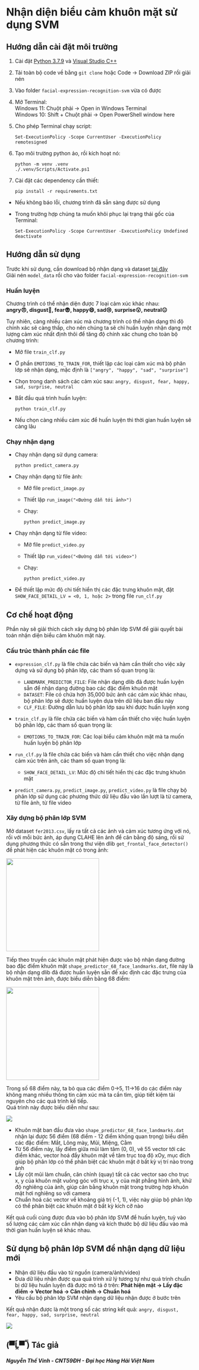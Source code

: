 # Nhận diện biểu cảm khuôn mặt sử dụng SVM

## Hướng dẫn cài đặt môi trường

1. Cài đặt [Python 3.7.9](https://www.python.org/downloads/release/python-379/) và [Visual Studio C++](https://visualstudio.microsoft.com/vs/features/cplusplus/)

2. Tải toàn bộ code về bằng `git clone` hoặc Code -> Download ZIP rồi giải nén

3. Vào folder `facial-expression-recognition-svm` vừa có được

4. Mở Terminal:\
    Windows 11: Chuột phải -> Open in Windows Terminal\
    Windows 10: Shift + Chuột phải -> Open PowerShell window here

5. Cho phép Terminal chạy script:
    ```
    Set-ExecutionPolicy -Scope CurrentUser -ExecutionPolicy remotesigned
    ```

6. Tạo môi trường python ảo, rồi kích hoạt nó:
    ```
    python -m venv .venv
    ./.venv/Scripts/Activate.ps1
    ```

7. Cài đặt các dependency cần thiết:
    ```
    pip install -r requirements.txt
    ```

- Nếu không báo lỗi, chương trình đã sẵn sàng được sử dụng
- Trong trường hợp chúng ta muốn khôi phục lại trạng thái gốc của Terminal:

    ```
    Set-ExecutionPolicy -Scope CurrentUser -ExecutionPolicy Undefined
    deactivate
    ```

## Hướng dẫn sử dụng

Trước khi sử dụng, cần download bộ nhận dạng và dataset [tại đây](https://www.mediafire.com/file/9c9rzh7wxu6h11u/model_data.rar/file)\
Giải nén `model_data` rồi cho vào folder `facial-expression-recognition-svm`

### Huấn luyện
Chương trình có thể nhận diện được 7 loại cảm xúc khác nhau:\
**angry:angry:,
disgust:vomiting_face:,
fear:fearful:,
happy:smile:,
sad:cry:,
surprise:open_mouth:,
neutral:neutral_face:**

Tuy nhiên, càng nhiều cảm xúc mà chương trình có thể nhận dạng thì độ chính xác sẽ càng thấp, cho nên chúng ta sẽ chỉ huấn luyện nhận dạng một lượng cảm xúc nhất định thôi để tăng độ chính xác chung cho toàn bộ chương trình:

- Mở file `train_clf.py`
- Ở phần `EMOTIONS_TO_TRAIN_FOR`, thiết lập các loại cảm xúc mà bộ phân lớp sẽ nhận dạng, mặc định là `["angry", "happy", "sad", "surprise"]`
- Chọn trong danh sách các cảm xúc sau: `angry, disgust, fear, happy, sad, surprise, neutral`
- Bắt đầu quá trình huấn luyện:

    ```
    python train_clf.py
    ```
- Nếu chọn càng nhiều cảm xúc để huấn luyện thì thời gian huấn luyện sẽ càng lâu

### Chạy nhận dạng
- Chạy nhận dạng sử dụng camera:

    ```
    python predict_camera.py
    ```
- Chạy nhận dạng từ file ảnh:
    - Mở file `predict_image.py`
    - Thiết lập `run_image("<Đường dẫn tới ảnh>")`
    - Chạy:
    
        ```
        python predict_image.py
        ```
- Chạy nhận dạng từ file video:
    - Mở file `predict_video.py`
    - Thiết lập `run_video("<Đường dẫn tới video>")`
    - Chạy:
    
        ```
        python predict_video.py
        ```

- Để thiết lập mức độ chi tiết hiển thị các đặc trưng khuôn mặt, đặt `SHOW_FACE_DETAIL_LV = <0, 1, hoặc 2>` trong file `run_clf.py`

## Cơ chế hoạt động
Phần này sẽ giải thích cách xây dựng bộ phân lớp SVM để giải quyết bài toán nhận diện biểu cảm khuôn mặt này.

### Cấu trúc thành phần các file
- `expression_clf.py` là file chứa các biến và hàm cần thiết cho việc xây dựng và sử dụng bộ phân lớp, các tham số quan trọng là:
    - `LANDMARK_PREDICTOR_FILE`: File nhận dạng dlib đã được huấn luyện sẵn để nhận dạng đường bao các đặc điểm khuôn mặt
    - `DATASET`: File có chứa hơn 35,000 bức ảnh các cảm xúc khác nhau, bộ phân lớp sẽ được huấn luyện dựa trên dữ liệu ban đầu này
    - `CLF_FILE`: Đường dẫn lưu bộ phân lớp sau khi được huấn luyện xong

- `train_clf.py` là file chứa các biến và hàm cần thiết cho việc huấn luyện bộ phân lớp, các tham số quan trọng là:
    - `EMOTIONS_TO_TRAIN_FOR`: Các loại biểu cảm khuôn mặt mà ta muốn huấn luyện bộ phân lớp

- `run_clf.py` là file chứa các biến và hàm cần thiết cho việc nhận dạng cảm xúc trên ảnh, các tham số quan trọng là:
    - `SHOW_FACE_DETAIL_LV`: Mức độ chi tiết hiển thị các đặc trưng khuôn mặt

- `predict_camera.py`, `predict_image.py`, `predict_video.py` là file chạy bộ phân lớp sử dụng các phương thức dữ liệu đầu vào lần lượt là từ camera, từ file ảnh, từ file video

### Xây dựng bộ phân lớp SVM
Mở dataset `fer2013.csv`, lấy ra tất cả các ảnh và cảm xúc tương ứng với nó, rồi với mỗi bức ảnh, áp dụng CLAHE lên ảnh để cân bằng độ sáng, rồi sử dụng phương thức có sẵn trong thư viện dlib `get_frontal_face_detector()` để phát hiện các khuôn mặt có trong ảnh:

<img src="resources/full_face.png" height="250">

Tiếp theo truyền các khuôn mặt phát hiện được vào bộ nhận dạng đường bao đặc điểm khuôn mặt `shape_predictor_68_face_landmarks.dat`, file này là bộ nhận dạng dlib đã được huấn luyện sẵn để xác định các đặc trưng của khuôn mặt trên ảnh, được biểu diễn bằng 68 điểm:

<img src="resources/68.png" height="250">

Trong số 68 điểm này, ta bỏ qua các điểm 0->5, 11->16 do các điểm này không mang nhiều thông tin cảm xúc mà ta cần tìm, giúp tiết kiệm tài nguyên cho các quá trình kế tiếp.\
Quá trình này được biểu diễn như sau:

<img src="resources/full_landmark.png">

- Khuôn mặt ban đầu đưa vào `shape_predictor_68_face_landmarks.dat` nhận lại được 56 điểm (68 điểm - 12 điểm không quan trọng) biểu diễn các đặc điểm: Mắt, Lông mày, Mũi, Miệng, Cằm
- Từ 56 điểm này, lấy điểm giữa mũi làm tâm (0, 0), vẽ 55 vector tới các điểm khác, vector hoá đẩy khuôn mặt về tâm trục toạ độ xOy, mục đích giúp bộ phân lớp có thể phân biệt các khuôn mặt ở bất kỳ vị trí nào trong ảnh
- Lấy cột mũi làm chuẩn, căn chỉnh (quay) tất cả các vector sao cho trục x, y của khuôn mặt vuông góc với trục x, y của mặt phẳng hình ảnh, khử độ nghiêng của ảnh, giúp cân bằng khuôn mặt trong trường hợp khuôn mặt hơi nghiêng so với camera
- Chuẩn hoá các vector về khoảng giá trị (-1, 1), việc này giúp bộ phân lớp có thể phân biệt các khuôn mặt ở bất kỳ kích cỡ nào

Kết quả cuối cùng được đưa vào bộ phân lớp SVM để huấn luyện, tuỳ vào số lượng các cảm xúc cần nhận dạng và kích thước bộ dữ liệu đầu vào mà thời gian huấn luyện sẽ khác nhau.

## Sử dụng bộ phân lớp SVM để nhận dạng dữ liệu mới

- Nhận dữ liệu đầu vào từ nguồn (camera/ảnh/video)
- Đưa dữ liệu nhận được qua quá trình xử lý tương tự như quá trình chuẩn bị dữ liệu huấn luyện đã được mô tả ở trên: **Phát hiện mặt -> Lấy đặc điểm -> Vector hoá -> Căn chỉnh -> Chuẩn hoá**
- Yêu cầu bộ phân lớp SVM nhận dạng dữ liệu nhận được ở bước trên

Kết quả nhận được là một trong số các string kết quả: `angry, disgust, fear, happy, sad, surprise, neutral`

<img src="resources/group_result.png">

## (▀̿Ĺ̯▀̿ ̿) Tác giả
#### *Nguyễn Thế Vinh - CNT59ĐH - Đại học Hàng Hải Việt Nam*
